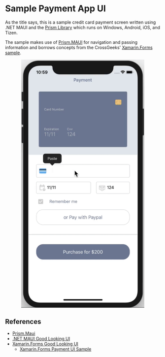 # Sample Payment App UI

As the title says, this is a sample credit card payment screen written using .NET MAUI and the [Prism Library](https://github.com/PrismLibrary) which runs on Windows, Android, iOS, and Tizen.

The sample makes use of [Prism.MAUI](https://github.com/PrismLibrary/Prism.Maui) for navigation and passing information and borrows concepts from the CrossGeeks' [Xamarin.Forms sample](https://github.com/CrossGeeks/PaymentUISample).

<p align="center"><img src="SampleCards.gif" width="400" /></p>

## References

* [Prism.Maui](https://github.com/PrismLibrary/Prism.Maui)
* [.NET MAUI Good Looking UI](https://github.com/jsuarezruiz/dotnet-maui-showcase)
* [Xamarin.Forms Good Looking UI](https://github.com/jsuarezruiz/xamarin-forms-goodlooking-UI)
  * [Xamarin.Forms Payment UI Sample](https://github.com/CrossGeeks/PaymentUISample)
